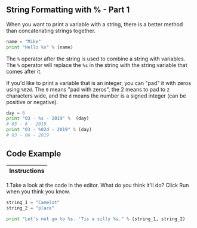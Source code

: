 ## String Formatting with % -   Part 1

When you want to print a variable with a string, there is a better method than concatenating strings together.

``` python
name = "Mike"
print "Hello %s" % (name)
```

The `%` operator after the string is used to combine a string with variables. The `%` operator will replace the `%s` in the string 
with the string variable that comes after it.

If you'd like to print a variable that is an integer, you can "pad" it with zeros using `%02d`. The `0` means "pad with zeros", 
the 2 means to pad to `2` characters wide, and the `d` means the number is a signed integer (can be positive or negative).

``` python
day = 6
print "03 - %s - 2019" %  (day)
# 03 - 6 - 2019
print "03 - %02d - 2019" % (day)
# 03 - 06 - 2019
```

## Code Example

Instructions  | 
------------  | 
1.Take a look at the code in the editor. What do you think it'll do? Click Run when you think you know.

``` python
string_1 = "Camelot"
string_2 = "place"

print "Let's not go to %s. 'Tis a silly %s." % (string_1, string_2)
```

